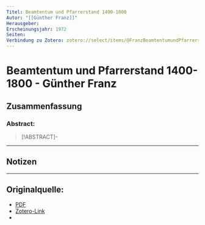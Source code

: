 ```yaml
---
Titel: Beamtentum und Pfarrerstand 1400-1800
Autor: "[[Günther Franz]]"
Herausgeber:  
Erscheinungsjahr: 1972
Seiten: 
Verbindung zu Zotero: zotero://select/items/@FranzBeamtentumundPfarrerstand14001800
---
```

# Beamtentum und Pfarrerstand 1400-1800 - Günther Franz

## Zusammenfassung
### Abstract:
> [!ABSTRACT]-
> 

---
## Notizen


---

## Originalquelle:
- [PDF](FranzBeamtentumundPfarrerstand14001800.pdf)
- [Zotero-Link](zotero://select/items/@FranzBeamtentumundPfarrerstand14001800)
- 
